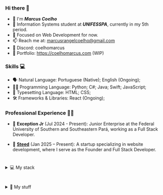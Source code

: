 ### Hi there 👋

- 👋 I'm **_Marcus Coelho_**
- 🏫 Information Systems student at **_UNIFESSPA_**, currently in my 5th period.
- 🌱 Focused on Web Development for now.
- 📫 Reach me at: marcusrangelcoelho@gmail.com
- 🐺 Discord: coelhomarcus
- 📃 Portfolio: https://coelhomarcus.com (WIP)

### Skills 💻

- 🗣️ Natural Language: Portuguese (Native); English (Ongoing);
- 👨‍💻 Programming Language: Python; C#; Java; Swift; JavaScript;
- 📱 Typesetting Language: HTML; CSS;
- 🛠 Frameworks & Libraries: React (Ongoing);

### Professional Experience 👨‍💻

- 🦎 **Exception Jr** (Jul 2024 - Present): Junior Enterprise at the Federal University of Southern and Southeastern Pará, working as a Full Stack Developer.

- 🐴 **[Steed](https://github.com/SteedHub)** (Jan 2025 – Present): A startup specializing in website development, where I serve as the Founder and Full Stack Developer.

#  

<details>
<summary>💻 My stack</summary>

- ⚙️ IDE: VS Code, Sublime Text

- 🛠️ Tools: Cmder, Figma

- 🔗 Others: Todoist, Discord, Brave 

- ➕ VSCode Extensions:
	- Themes: Vesper, Min Theme, Aura Theme
	- Icon Theme: Symbols
	- Auto Rename Tag
	- ESLint
	- GitLens
	- Live Server
	- Color Highlight
   	- ES7+ React/Redux/React-Native snippets

</details>

#

<details>
<summary>🧳 My stuff</summary>

- 🎮 Favorite games: Cyberpunk 2077, Elden Ring, Dark Souls III.

- 📙 Favorite manga/anime: Kaiji, Berserk, 20th Century Boys, Chainsaw Man, Death Note.
  
- 🎸 Favorite singer: Enygma.

- ⌨️ [Monkeytype Account](https://monkeytype.com/profile/coelhomarcus)

</details>
